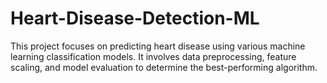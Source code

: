 # Heart-Disease-Detection-ML
This project focuses on predicting heart disease using various machine learning classification models. It involves data preprocessing, feature scaling, and model evaluation to determine the best-performing algorithm.
